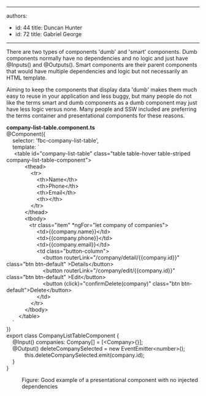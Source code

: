

---
authors:
  - id: 44
    title: Duncan Hunter
  - id: 72
    title: Gabriel George
---




<span class='intro'> There are two types of components 'dumb' and 'smart' components. Dumb components normally have no dependencies and no logic and just have @Inputs() and @Outputs(). Smart components are their parent components that would have multiple dependencies and logic but not necessarily an HTML template.​<br> </span>

<p>​​Aiming to keep the components that display data 'dumb' makes them much easy to reuse in your application and less buggy, but many people do not like the terms smart and dumb components as a dumb component may just have less logic versus none. Many people and SSW included are preferring the terms container and presentational components for these reasons.​​​<br></p><p class="ssw15-rteElement-CodeArea"><b>company-list-table.component.ts</b><br>@Component(&#123;<br>&#160; &#160; selector&#58; 'fbc-company-list-table',<br>&#160; &#160; template&#58; `<br>&#160;&#160; &#160; &lt;table id=&quot;company-list-table&quot; class=&quot;table table-hover table-striped company-list-table-component&quot;&gt;<br>&#160; &#160; &#160; &#160; &#160; &#160; &lt;thead&gt;<br>&#160; &#160; &#160; &#160; &#160; &#160; &#160; &#160; &lt;tr&gt;<br>&#160; &#160; &#160; &#160; &#160; &#160; &#160; &#160; &#160; &#160; &lt;th&gt;Name&lt;/th&gt;<br>&#160; &#160; &#160; &#160; &#160; &#160; &#160; &#160; &#160; &#160; &lt;th&gt;Phone&lt;/th&gt;<br>&#160; &#160; &#160; &#160; &#160; &#160; &#160; &#160; &#160; &#160; &lt;th&gt;Email&lt;/th&gt;<br>&#160; &#160; &#160; &#160; &#160; &#160; &#160; &#160; &#160; &#160; &lt;th&gt;&lt;/th&gt;<br>&#160; &#160; &#160; &#160; &#160; &#160; &#160; &#160; &lt;/tr&gt;<br>&#160; &#160; &#160; &#160; &#160; &#160; &lt;/thead&gt;<br>&#160; &#160; &#160; &#160; &#160; &#160; &lt;tbody&gt;<br>&#160;&#160; &#160; &#160; &#160; &#160; &#160; &#160; &lt;tr class=&quot;item&quot; *ngFor=&quot;let company of companies&quot;&gt;<br>&#160; &#160; &#160; &#160; &#160; &#160; &#160; &#160; &#160; &#160; &lt;td&gt;&#123;&#123;company.name&#125;&#125;&lt;/td&gt;<br>&#160; &#160; &#160; &#160; &#160; &#160; &#160; &#160; &#160; &#160; &lt;td&gt;&#123;&#123;company.phone&#125;&#125;&lt;/td&gt;<br>&#160; &#160; &#160; &#160; &#160; &#160; &#160; &#160; &#160; &#160; &lt;td&gt;&#123;&#123;company.email&#125;&#125;&lt;/td&gt;<br>&#160; &#160; &#160; &#160; &#160; &#160; &#160; &#160; &#160; &#160; &lt;td class=&quot;button-column&quot;&gt;<br>&#160; &#160; &#160; &#160; &#160; &#160; &#160; &#160; &#160; &#160; &#160; &#160; &lt;button routerLink=&quot;/company/detail/&#123;&#123;company.id&#125;&#125;&quot; class=&quot;btn btn-default&quot; &gt;Details&lt;/button&gt;<br>&#160; &#160; &#160; &#160; &#160; &#160; &#160; &#160; &#160; &#160; &#160; &#160; &lt;button routerLink=&quot;/company/edit/&#123;&#123;company.id&#125;&#125;&quot; class=&quot;btn btn-default&quot; &gt;Edit&lt;/button&gt;<br>&#160; &#160; &#160; &#160; &#160; &#160; &#160; &#160; &#160; &#160; &#160; &#160; &lt;button (click)=&quot;confirmDelete(company)&quot; class=&quot;btn btn-default&quot;&gt;Delete&lt;/button&gt;<br>&#160; &#160; &#160; &#160; &#160; &#160; &#160; &#160; &#160; &#160; &lt;/td&gt;<br>&#160; &#160; &#160; &#160; &#160; &#160; &#160; &#160; &lt;/tr&gt;<br>&#160; &#160; &#160; &#160; &#160; &#160; &lt;/tbody&gt;<br>&#160; &#160; &#160; &#160; &lt;/table&gt;<br>&#160; &#160; `<br>&#125;)<br>export class CompanyListTableComponent &#123;<br>&#160; &#160; @Input() companies&#58; Company[] = [&lt;Company&gt;&#123;&#125;];<br>&#160; &#160; @Output() deleteCompanySelected = new EventEmitter&lt;number&gt;();<br>&#160; &#160; &#160; &#160; &#160; &#160; this.deleteCompanySelected.emit(company.id);<br>&#160; &#160; &#125;<br>&#125;</p><dd class="ssw15-rteElement-FigureGood">​Figure&#58; Good example of a presenta​​tional component with no injected dependencies​<br></dd>


